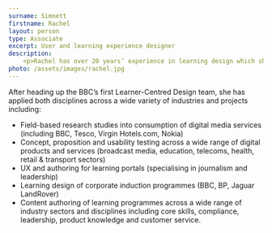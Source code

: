 ```yaml
---
surname: Simnett
firstname: Rachel
layout: person
type: Associate
excerpt: User and learning experience designer
description: 
    <p>Rachel has over 20 years’ experience in learning design which she combines with a passion for user experience.</p>
photo: /assets/images/rachel.jpg
---
```

<p>After heading up the BBC’s first Learner-Centred Design team, she has applied both disciplines across a wide variety of industries and projects including:</p>
<ul>
    <li>Field-based research studies into consumption of digital media services (including BBC, Tesco, Virgin Hotels.com, Nokia)</li>
    <li>Concept, proposition and usability testing across a wide range of digital products and services (broadcast media, education, telecoms, health, retail &amp; transport sectors)</li>
    <li>UX and authoring for learning portals (specialising in journalism and leadership)</li>
    <li>Learning design of corporate induction programmes (BBC, BP, Jaguar LandRover)</li>
    <li>Content authoring of learning programmes across a wide range of industry sectors and disciplines including core skills, compliance, leadership, product knowledge and customer service.</li>
</ul>

